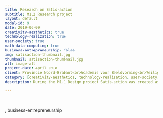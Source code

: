 ```yaml
---
title: Research on Satis-action
subtitle: M1.2 Research project
layout: default
modal-id: 9
date: 2019-06-09
creativity-aesthetics: true
technology-realization: true
user-society: true
math-data-computing: true
business-entrepreneurship: false
img: satisaction-thumbnail.jpg
thumbnail: satisaction-thumbnail.jpg
alt: image-alt
project-date: April 2018
client: Provincie Noord-Brabant<br>Academie voor Beeldvorming<br>Veiligheidshuis Zuid-Holland Zuid<br>Koninklijke Landmacht
category: [creativity-aesthetics, technology-realization, user-society, math-data-computing]
description: During the M1.1 Design project Satis-action was created as an interaction method which endeavors the environment and dynamics of people, communities and organisations around a specific case, preferably a human being. The satis-action method is designed on wicked problems of specific cases in complex environments. It tries to achieve a more balanced and sustainable environment. With the satis-action method professionals are looking for fulfillment of needs of the central figure within its environment (Max-Neef, Antonio & Martin, 1992).<br><br>In the M1.2 Research project emperical research on this methodology was executed with the following question. How does Satis-action improve the collaboration between organisations working in a specific case on wicked problems?<br><br>The System Constellation Play XL is a communication tool to make the central figures and characters tangible and sensible. The tool uses large artefacts like pawns of a board game (figure 1) to visualise the central figures, characters and satisfiers. Central figures are visualised by a person-artefact. Characters are designed in six predifined forms an distinguished by color (see figure 2). Satisfiers are visualised by coins and are visually linked to a character by color (see figure 3).<br><br>Satis-action uses a story-theater discours to create an understandable language for the participants. The participants structure the system constellation with the use of the System Constellation Play XL and start a dialogue on the dynamics in the system constellation. These activities are referred to as the Play which exist out of four acts,<br>1- introduction central figure<br>2- Setup the constellation<br>3- Dialogue<br>4- Closing act.<br><br>Satis-action with the accompanied System Constellation Play XL tool was designed to do empirical research on the method in practice with the use of the quantitative research methodology intuitive inquiry. <br><br> <a href="https://www.devakmakerij.nl" target="_blank">De Vakmakerij</a> provide workshops and training of Satis-action as a service which is all ready used in different conferences and real-life problem cases. For more information see the website of <a href="https://www.satis-action.nl" target="_blank">Satis-action</a>.

---
```

<br><br>
, business-entrepreneurship
